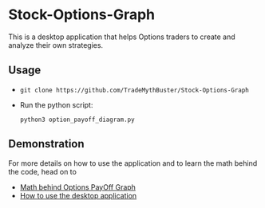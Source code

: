 # Stock-Options-Graph

This is a desktop application that helps Options traders to create and analyze their own strategies.

## Usage

-  ``` git clone https://github.com/TradeMythBuster/Stock-Options-Graph ```

- Run the python script:

   ``` python3 option_payoff_diagram.py ```

## Demonstration

For more details on how to use the application and to learn the math behind the code, head on to
- [Math behind Options PayOff Graph](https://youtu.be/k3NdKt51qqg)
- [How to use the desktop application](https://youtu.be/H5PSv8t7yh0)
